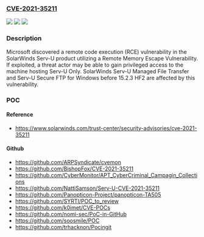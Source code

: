 ### [CVE-2021-35211](https://cve.mitre.org/cgi-bin/cvename.cgi?name=CVE-2021-35211)
![](https://img.shields.io/static/v1?label=Product&message=Serv-U%20Managed%20File%20Transfer%20Server%20and%20Serv-U%20Secured%20FTP%20&color=blue)
![](https://img.shields.io/static/v1?label=Version&message=SolarWinds%20Serv-U%3C%2015.2.3%20HF1%20&color=brighgreen)
![](https://img.shields.io/static/v1?label=Vulnerability&message=%20Memory%20Escape%20Vulnerability%20in%20Solarwinds%20Serv-U%20&color=brighgreen)

### Description

Microsoft discovered a remote code execution (RCE) vulnerability in the SolarWinds Serv-U product utilizing a Remote Memory Escape Vulnerability. If exploited, a threat actor may be able to gain privileged access to the machine hosting Serv-U Only. SolarWinds Serv-U Managed File Transfer and Serv-U Secure FTP for Windows before 15.2.3 HF2 are affected by this vulnerability.

### POC

#### Reference
- https://www.solarwinds.com/trust-center/security-advisories/cve-2021-35211

#### Github
- https://github.com/ARPSyndicate/cvemon
- https://github.com/BishopFox/CVE-2021-35211
- https://github.com/CyberMonitor/APT_CyberCriminal_Campagin_Collections
- https://github.com/NattiSamson/Serv-U-CVE-2021-35211
- https://github.com/Panopticon-Project/panopticon-TA505
- https://github.com/SYRTI/POC_to_review
- https://github.com/k0imet/CVE-POCs
- https://github.com/nomi-sec/PoC-in-GitHub
- https://github.com/soosmile/POC
- https://github.com/trhacknon/Pocingit

